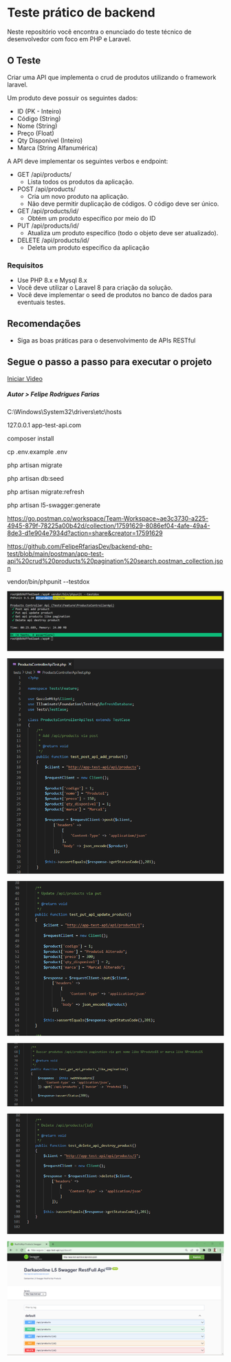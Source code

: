 # Teste prático de backend

Neste repositório você encontra o enunciado do teste técnico de desenvolvedor com foco em PHP e Laravel.

## O Teste

Criar uma API que implementa o crud de produtos utilizando o framework laravel.

Um produto deve possuir os seguintes dados:
- ID (PK - Inteiro)
- Código (String)
- Nome (String)
- Preço (Float)
- Qty Disponível (Inteiro)
- Marca (String Alfanumérica)

A API deve implementar os seguintes verbos e endpoint:

- GET /api/products/
  - Lista todos os produtos da aplicação.
- POST /api/products/
  - Cria um novo produto na aplicação.
  - Não deve permitir duplicação de códigos. O código deve ser único.
- GET /api/products/id/
  - Obtém um produto específico por meio do ID
- PUT /api/products/id/
  - Atualiza um produto específico (todo o objeto deve ser atualizado).
- DELETE /api/products/id/
  - Deleta um produto especifico da aplicação

### Requisitos  

- Use PHP 8.x e Mysql 8.x
- Você deve utilizar o Laravel 8 para criação da solução.
- Você deve implementar o seed de produtos no banco de dados para eventuais testes.

## Recomendações

- Siga as boas práticas para o desenvolvimento de APIs RESTful

## Segue o passo a passo para executar o projeto

[Iniciar Video](https://www.youtube.com/watch?v=Xnj1ETFm9i0)
##### Autor > Felipe Rodrigues Farias

C:\Windows\System32\drivers\etc\hosts

127.0.0.1 app-test-api.com

composer install

cp .env.example .env

php artisan migrate

php artisan db:seed

php artisan migrate:refresh

php artisan l5-swagger:generate

https://go.postman.co/workspace/Team-Workspace~ae3c3730-a225-4945-879f-78225a00b42d/collection/17591629-8086ef04-4afe-49a4-8de3-d1e904e7934d?action=share&creator=17591629

https://github.com/FelipeRfariasDev/backend-php-test/blob/main/postman/app-test-api%20crud%20products%20pagination%20search.postman_collection.json


vendor/bin/phpunit --testdox

![alt text](https://github.com/FelipeRfariasDev/backend-php-test/blob/main/phpunit_img/products.png?raw=true)

![alt text](https://github.com/FelipeRfariasDev/backend-php-test/blob/main/phpunit_img/AddProduct1.png?raw=true)

![alt text](https://github.com/FelipeRfariasDev/backend-php-test/blob/main/phpunit_img/UpdateProduct2.png?raw=true)

![alt text](https://github.com/FelipeRfariasDev/backend-php-test/blob/main/phpunit_img/BuscarProdutos3.png?raw=true)

![alt text](https://github.com/FelipeRfariasDev/backend-php-test/blob/main/phpunit_img/DeleteProduct4.png?raw=true)

![alt text](https://github.com/FelipeRfariasDev/backend-php-test/blob/main/swagger/img.png?raw=true)